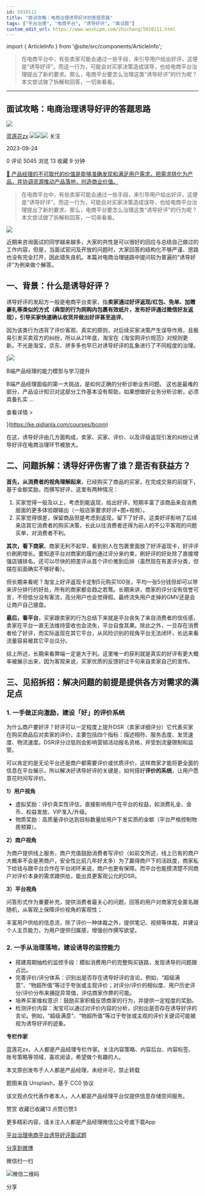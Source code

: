 ```yaml
---
id: 5910111
title: "面试攻略：电商治理诱导好评的答题思路"
tags: ["平台治理", "电商平台", "诱导好评", "面试题"]
custom_edit_url: https://www.woshipm.com/zhichang/5910111.html
---
```

import { ArticleInfo } from '@site/src/components/ArticleInfo';

<ArticleInfo
    author="蓝莲花zx"
    authorLink="https://www.woshipm.com/u/723392"
    published="2023-09-24"
    views={5045}
    comments={0}
    collects={13}
/>

> 在电商平台中，有些卖家可能会通过一些手段，来引导用户给出好评，这便是“诱导好评”。而这一行为，可能会对买家决策造成误导，也给电商平台治理提出了新的要求。那么，电商平台要怎么治理这类“诱导好评”的行为呢？本文尝试做了拆解和回答，一切来看看。

---

## 面试攻略：电商治理诱导好评的答题思路

[![](https://static.woshipm.com/view/woshipm_api_def_20230629195825_9727.png?imageView2/1/w/72/h/72/q/100)](https://www.woshipm.com/u/723392)

[蓝莲花zx](https://www.woshipm.com/u/723392) ![](https://static.woshipm.com/tag/1121_1@2x.png)![](https://static.woshipm.com/tag/1301_1@2x.png)![](https://static.woshipm.com/tag/2405_1@2x.png) 关注

2023-09-24

0 评论 5045 浏览 13 收藏 9 分钟

[🔗 产品经理的不可取代的价值是能够准确发现和满足用户需求，把需求转化为产品，并协调资源推动产品落地，创造商业价值。](https://ke.qidianla.com/courses/90pm)

> 在电商平台中，有些卖家可能会通过一些手段，来引导用户给出好评，这便是“诱导好评”。而这一行为，可能会对买家决策造成误导，也给电商平台治理提出了新的要求。那么，电商平台要怎么治理这类“诱导好评”的行为呢？本文尝试做了拆解和回答，一切来看看。

![](https://image.woshipm.com/2023/04/14/91ccd41e-da9e-11ed-aaf8-00163e0b5ff3.png)

近期来咨询面试的同学越来越多，大家的共性是可以很好的回应与总结自己做过的工作内容，但是，当面试官问及开放的问题时，大家回答的结构化不够严谨、思路也没有完全打开，因此错失良机。本篇对电商治理链路中提问较为普遍的“诱导好评”为例来做个解答。

## 一、背景：什么是诱导好评？

诱导好评的发起方一般是电商平台卖家，指**卖家通过好评返现/红包、免单、加赠豪礼等类似的方式（典型的行为网购内包裹有效纸片，发布好评通过微信好友返现），引导买家快速确认收货并做出好评甚至追评**。

因为该类行为违背了评价客观、真实的原则，对后续买家决策产生误导作用，且极易引发买卖双方的纠纷，所以从21年底，淘宝在《淘宝网评价规范》对规则更新。不光是淘宝，京东、拼多多也早已对诱导好评的乱象进行了不同程度的治理。

[![](https://image.woshipm.com/2023/08/02/1554eea8-30e3-11ee-88e7-00163e0b5ff3.png)

B端产品经理的能力模型与学习提升

B端产品经理面临的第一大挑战，是如何正确的分析诊断业务问题。 这也是最难的部分，产品设计知识对这部分工作基本没有帮助，如果想做好业务分析诊断，必须具备扎实 ...

查看详情 >

](https://ke.qidianla.com/courses/bcpm)

在这，诱导好评由几方面构成，卖家、买家、评价、以及评级返现引发的纠纷让诱导好评在电商治理环节被放大。

## 二、问题拆解：诱导好评伤害了谁？是否有获益方？

**首先，从消费者的视角理解起来**，已经购买了商品的买家，在完成交易的前提下，基于金额奖励，而撰写好评，这里有两种情况：

1.  买家觉得一般及以上，考虑到能返现，给出好评，短期丰富了该商品来自消费层面的更多体验跟输出（一般店家要求好评+图+视频）。
2.  买家觉得很差，保留商品但是考虑到返现，留下了好评。这类好评影响了后续来店其它消费者的购买决策，长此以往消费者还得为前人的不公平客观的问题买单，对消费者不利。

**其次，看下商家**。商家无利不起早，看到别人在包裹里面放了好评返现卡，好评评价刷刷增长。要知道平台对商家的履约通过评分来约束，刷好评的好处除了直接增强店铺排名，还可以尽快的把差评从首个评价推到后排（虽然现在有差评分类，但摆在前面确实不够好看）。

但长期来看呢？淘宝上好评返现卡定制5元购买100张，平均一张5分钱但却可以带来评分排行的好处，所有的商家都会趋之若鹜。长期来讲，商家的评分没有信誉可言，不但低分没有客流，高分用户也会觉得假。最终流失用户走掉的GMV还是会让商户自己接盘。

**最后，看平台**，买家跟卖家的行为总结下来就是平台丧失了来自消费者的信任感，卖家在平台一直无法维持营收也会流失，平台自食其果。除此之外，一旦存在消费者给了好评，而实际返现在其它平台，从风险识别的视角平台无法闭环，长远来看流量容易被其它平台瓜分。

综上所述，长期来看弊端一定是大于利。这里唯一的获利就是真实的好评有更大概率被展示出来，因为客观来说，买家优质的反馈好过千句来自卖家自己的宣传。

## 三、见招拆招：解决问题的前提是提供各方对需求的满足点

### 1\. 一手做正向激励，建设「好」的评价系统

为什么商户要好评？好评可以一定程度上提升DSR（卖家详细评分）它代表买家在购买商品后对卖家的评价，主要包括四个指标：描述相符、服务态度、发货速度、物流速度。DSR评分过低则会影响营销活动报名资格，并受到流量限制和监管。

可以肯定的是无论平台还是商户都需要评价或优质评价，这样商家才能将更全面的信息在平台展示，所以解决好诱导好评的关键是，如何搭好**评价的系统**，让用户愿意花时间写评价。

**1）用户视角**

*   虚拟奖励：评价真实性评估，直接影响用户在平台的权益，如消费礼金、金币、权益发放、VIP准入/升级。
*   物质奖励：高质量评价达到目标数量给用户下发实质的金额（平台严格控制物质预算）。

**2）商户视角**

为商户提供线上服务，商户充值鼓励消费者写评价（如前文所述，线上已有的商户大概率不会是黑商户，安全性比前几年好太多）为了赢得商户下的活跃度，商家私下给钱与跟平台合作在平台闭环来说，商户也更有保障。而平台也能摸清楚不同商户对评价本身的需求跟供给，能出具更客观公允的DSR。

**3）平台视角**

问答形式作为重要补充，提供消费者最关心的问题，回答的用户对商家完全匿名跟随机，从客观上保障评价视角的客观性；

丰富用户供给的信息流，除了评价一种体裁之外，提供笔记、视频等体裁，并建设个人主页能力，为用户提供归属感，增强创作撰写欲望。

### 2\. 一手从治理落地，建设诱导的监控能力

*   搭建周期抽检的监控手段：模拟消费用户的完整购买链路，发现诱导的问题跟占比。
*   完善评价/评分体系：识别出是否存在诱导好评的言论。例如，“超级满意”、“物超所值”等过于夸张或主观评价；对评分/评价的相似度、用户历史评分/评价分布来捕捉异常值，评估商家作弊的可能。
*   培养买家维权意识：鼓励买家积极反馈商家的行为，并提供一定程度的奖励。
*   检测评价内容：淘宝可以通过对评价内容的分析，识别出是否存在诱导好评的言论。例如，“超级满意”、“物超所值”等过于夸张或主观的评价关键词可能被视为诱导好评的迹象。

**专栏作家**

蓝莲花zx，人人都是产品经理专栏作家。关注内容策略、内容后台、内容标签、账号策略等领域，喜欢阅读，希望做个有趣的人。

本文原创发布于人人都是产品经理，未经许可，禁止转载

题图来自 Unsplash，基于 CC0 协议

该文观点仅代表作者本人，人人都是产品经理平台仅提供信息存储空间服务。

赞赏 收藏已收藏13 点赞已赞3

更多精彩内容，请关注人人都是产品经理微信公众号或下载App

[平台治理](https://www.woshipm.com/tag/%e5%b9%b3%e5%8f%b0%e6%b2%bb%e7%90%86)[电商平台](https://www.woshipm.com/tag/%e7%94%b5%e5%95%86%e5%b9%b3%e5%8f%b0)[诱导好评](https://www.woshipm.com/tag/%e8%af%b1%e5%af%bc%e5%a5%bd%e8%af%84)[面试题](https://www.woshipm.com/tag/%e9%9d%a2%e8%af%95%e9%a2%98)

[分享到微博](https://service.weibo.com/share/share.php?appkey=2775287854&title=面试攻略：电商治理诱导好评的答题思路&url=https://www.woshipm.com/zhichang/5910111.html&pic=https://image.woshipm.com/2023/04/14/91ccd41e-da9e-11ed-aaf8-00163e0b5ff3.png)

微信扫一扫

![微信二维码](https://api.pwmqr.com/qrcode/create/?url=https://www.woshipm.com/zhichang/5910111.html)

分享